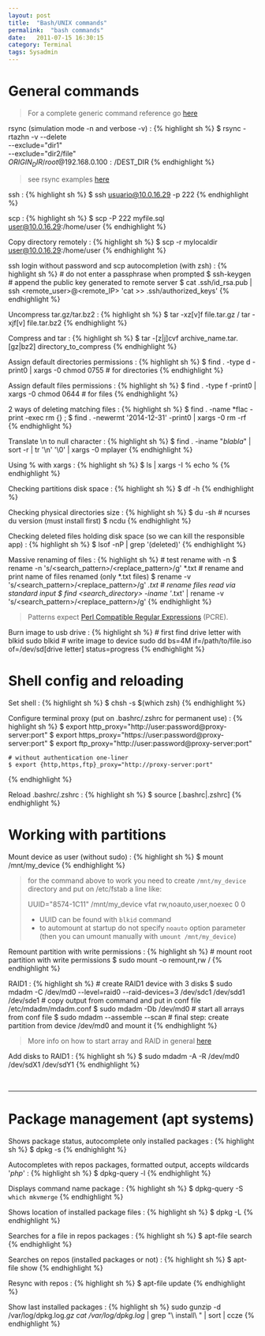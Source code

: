```yaml
---
layout: post
title:  "Bash/UNIX commands"
permalink:  "bash commands"
date:   2011-07-15 16:30:15
category: Terminal
tags: Sysadmin
---
```

# General commands


> For a complete generic command reference go [here](http://cb.vu/unixtoolbox.xhtml)

rsync (simulation mode -n and verbose -v)
: {% highlight sh %}
    $ rsync -rtazhn -v --delete \
    --exclude="dir1" \
    --exclude="dir2/file" \
    $ORIGIN_DIR/ root@192.168.0.100:/$DEST_DIR
{% endhighlight %}

> see rsync examples [here](https://www.tecmint.com/rsync-local-remote-file-synchronization-commands)

ssh
: {% highlight sh %}
    $ ssh usuario@10.0.16.29 -p 222
{% endhighlight %}

scp
: {% highlight sh %}
    $ scp -P 222 myfile.sql user@10.0.16.29:/home/user
{% endhighlight %}

Copy directory remotely
: {% highlight sh %}
    $ scp -r mylocaldir user@10.0.16.29:/home/user
{% endhighlight %}

ssh login without password and scp autocompletion (with zsh)
: {% highlight sh %}
    # do not enter a passphrase when prompted
    $ ssh-keygen
    # append the public key generated to remote server
    $ cat .ssh/id_rsa.pub | ssh <remote_user>@<remote_IP> 'cat >> .ssh/authorized_keys'
{% endhighlight %}

Uncompress tar.gz/tar.bz2
: {% highlight sh %}
    $ tar -xz[v]f file.tar.gz / tar -xjf[v] file.tar.bz2
{% endhighlight %}

Compress and tar
: {% highlight sh %}
    $ tar -[z|j]cvf archive_name.tar.[gz|bz2] directory_to_compress
{% endhighlight %}

Assign default directories permissions
: {% highlight sh %}
    $ find . -type d -print0 | xargs -0 chmod 0755 # for directories
{% endhighlight %}

Assign default files permissions
: {% highlight sh %}
    $ find . -type f -print0 | xargs -0 chmod 0644 # for files
{% endhighlight %}

2 ways of deleting matching files
: {% highlight sh %}
    $ find . -name *flac  -print -exec rm {} \;
    $ find . -newermt '2014-12-31' -print0 | xargs -0 rm -rf
{% endhighlight %}

Translate \n to null character
: {% highlight sh %}
    $ find . -iname "*blabla*" | sort -r | tr '\n' '\0' | xargs -0 mplayer
{% endhighlight %}

Using % with xargs
: {% highlight sh %}
    $ ls | xargs -I % echo %
{% endhighlight %}

Checking partitions disk space
: {% highlight sh %}
    $ df -h
{% endhighlight %}

Checking physical directories size
: {% highlight sh %}
    $ du -sh
    # ncurses du version (must install first)
    $ ncdu
{% endhighlight %}

Checking deleted files holding disk space (so we can kill the responsible app)
: {% highlight sh %}
    $ lsof -nP | grep '(deleted)'
{% endhighlight %}

Massive renaming of files
: {% highlight sh %}
    # test rename with -n
    $ rename -n 's/<search_pattern>/<replace_pattern>/g' *.txt
    # rename and print name of files renamed (only *.txt files)
    $ rename -v 's/<search_pattern>/<replace_pattern>/g' *.txt
    # rename files read via standard input
    $ find <search_directory> -iname '*.txt' | rename -v 's/<search_pattern>/<replace_pattern>/g'
{% endhighlight %}

> Patterns expect [Perl Compatible Regular Expressions](https://regex101.com/#pcre) (PCRE).

Burn image to usb drive
: {% highlight sh %}
    # first find drive letter with blkid
    sudo blkid
    # write image to device
    sudo dd bs=4M if=/path/to/file.iso of=/dev/sd[drive letter] status=progress
{% endhighlight %}

# Shell config and reloading

Set shell
: {% highlight sh %}
    $ chsh -s $(which zsh)
{% endhighlight %}

Configure terminal proxy (put on .bashrc/.zshrc for permanent use)
: {% highlight sh %}
    $ export http_proxy="http://user:password@proxy-server:port"
    $ export https_proxy="https://user:password@proxy-server:port"
    $ export ftp_proxy="http://user:password@proxy-server:port"
    
    # without authentication one-liner
    $ export {http,https,ftp}_proxy="http://proxy-server:port"
{% endhighlight %}

Reload .bashrc/.zshrc
: {% highlight sh %}
    $ source [.bashrc|.zshrc]
{% endhighlight %}

# Working with partitions

Mount device as user (without sudo)
: {% highlight sh %}
    $ mount /mnt/my_device
{% endhighlight %}

> for the command above to work you need to create ```/mnt/my_device``` directory and put on /etc/fstab a line like:
>
> UUID="8574-1C11" /mnt/my_device vfat rw,noauto,user,noexec 0 0
>
> * UUID can be found with ```blkid``` command
> * to automount at startup do not specify ```noauto``` option parameter (then you can umount manually with ```umount /mnt/my_device```)

Remount partition with write permissions
: {% highlight sh %}
    # mount root partition with write permissions
    $ sudo mount -o remount,rw /
{% endhighlight %}

RAID1
: {% highlight sh %}
    # create RAID1 device with 3 disks
    $ sudo mdadm -C /dev/md0 --level=raid0 --raid-devices=3 /dev/sdc1 /dev/sdd1 /dev/sde1
    # copy output from command and put in conf file /etc/mdadm/mdadm.conf
    $ sudo mdadm -Db /dev/md0
    # start all arrays from conf file
    $ sudo mdadm --assemble --scan
    # final step: create partition from device /dev/md0 and mount it
{% endhighlight %}

> More info on how to start array and RAID in general [here](https://www.digitalocean.com/community/tutorials/how-to-manage-raid-arrays-with-mdadm-on-ubuntu-16-04#starting-an-array)

Add disks to RAID1
: {% highlight sh %}
    $ sudo mdadm -A -R /dev/md0 /dev/sdX1 /dev/sdY1
{% endhighlight %}

<br />

---

# Package management (apt systems)

Shows package status, autocomplete only installed packages
: {% highlight sh %}
    $ dpkg -s
{% endhighlight %}

Autocompletes with repos packages, formatted output, accepts wildcards '*php*'
: {% highlight sh %}
    $ dpkg-query -l
{% endhighlight %}

Displays command name package
: {% highlight sh %}
    $ dpkg-query -S `which mkvmerge`
{% endhighlight %}

Shows location of installed package files
: {% highlight sh %}
    $ dpkg -L
{% endhighlight %}

Searches for a file in repos packages
: {% highlight sh %}
    $ apt-file search
{% endhighlight %}

Searches on repos (installed packages or not)
: {% highlight sh %}
    $ apt-file show
{% endhighlight %}

Resync with repos
: {% highlight sh %}
    $ apt-file update
{% endhighlight %}

Show last installed packages
: {% highlight sh %}
    sudo gunzip -d /var/log/dpkg.log.*gz
    cat /var/log/dpkg.log* | grep "\ install\ " | sort | ccze
{% endhighlight %}


